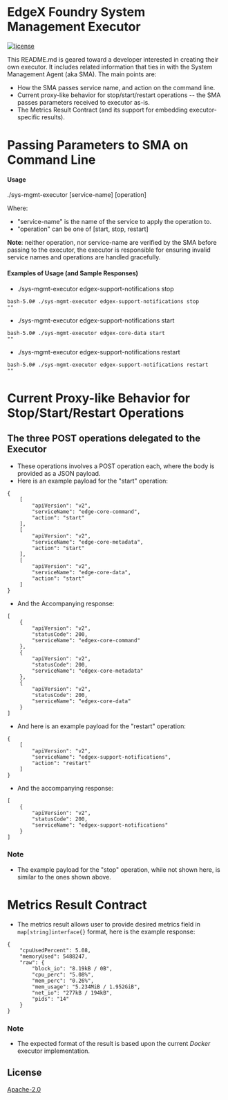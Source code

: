 # EdgeX Foundry System Management Executor
[![license](https://img.shields.io/badge/license-Apache%20v2.0-blue.svg)](LICENSE)

This README.md is geared toward a developer interested in creating their own executor. It includes related information 
    that ties in with the System Management Agent (aka SMA). The main points are:

- How the SMA passes service name, and action on the command line.
- Current proxy-like behavior for stop/start/restart operations -- the SMA passes parameters received to executor as-is.
- The Metrics Result Contract (and its support for embedding executor-specific results).

# Passing Parameters to SMA on Command Line #

#### Usage ####
./sys-mgmt-executor [service-name] [operation]

Where:
- "service-name" is the name of the service to apply the operation to.
- "operation" can be one of [start, stop, restart]

**Note**: neither operation, nor service-name are verified by the SMA before passing to the executor, the executor is responsible for ensuring invalid service names and operations are handled gracefully.

#### Examples of Usage (and Sample Responses) ####
- ./sys-mgmt-executor edgex-support-notifications stop
```
bash-5.0# ./sys-mgmt-executor edgex-support-notifications stop
""
```
- ./sys-mgmt-executor edgex-support-notifications start
```
bash-5.0# ./sys-mgmt-executor edgex-core-data start
""
```
- ./sys-mgmt-executor edgex-support-notifications restart
```
bash-5.0# ./sys-mgmt-executor edgex-support-notifications restart
""
```

# Current Proxy-like Behavior for Stop/Start/Restart Operations #

## The three POST operations delegated to the Executor ##
- These operations involves a POST operation each, where the body is provided as a JSON payload.
- Here is an example payload for the "start" operation:
```
{
    [
        "apiVersion": "v2",
        "serviceName": "edge-core-command",
        "action": "start"
    ],
    [
        "apiVersion": "v2",
        "serviceName": "edge-core-metadata",
        "action": "start"
    ],
    [
        "apiVersion": "v2",
        "serviceName": "edge-core-data",
        "action": "start"
    ]
}
```
- And the Accompanying response:
```
[
    {
        "apiVersion": "v2",
        "statusCode": 200,
        "serviceName": "edgex-core-command"
    },
    {
        "apiVersion": "v2",
        "statusCode": 200,
        "serviceName": "edgex-core-metadata"
    },
    {
        "apiVersion": "v2",
        "statusCode": 200,
        "serviceName": "edgex-core-data"
    }
]
```
- And here is an example payload for the "restart" operation:
```
{
    [
        "apiVersion": "v2",
        "serviceName": "edgex-support-notifications",
        "action": "restart"
    ]
}
```
- And the accompanying response:
```
[
    {
        "apiVersion": "v2",
        "statusCode": 200,
        "serviceName": "edgex-support-notifications"
    }
]
```

### Note ###
- The example payload for the "stop" operation, while not shown here, is similar to the ones shown above.

# Metrics Result Contract #

- The metrics result allows user to provide desired metrics field in `map[string]interface{}` format, here is the example response: 
```
{
    "cpuUsedPercent": 5.08,
    "memoryUsed": 5488247,
    "raw": {
        "block_io": "8.19kB / 0B",
        "cpu_perc": "5.08%",
        "mem_perc": "0.26%",
        "mem_usage": "5.234MiB / 1.952GiB",
        "net_io": "277kB / 194kB",
        "pids": "14"
    }
}
```

### Note ###
- The expected format of the result is based upon the current _Docker_ executor implementation. 

## License
[Apache-2.0](../../../LICENSE)

